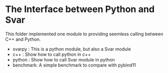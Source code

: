 # The Interface between Python and Svar

This folder implemented one module to providing seemless calling between C++ and Python.


* svarpy : This is a python module, but also a Svar module
* c++    : Show how to call python in c++
* python : Show how to call Svar module in python
* benchmark: A simple benchmark to compare with pybind11


